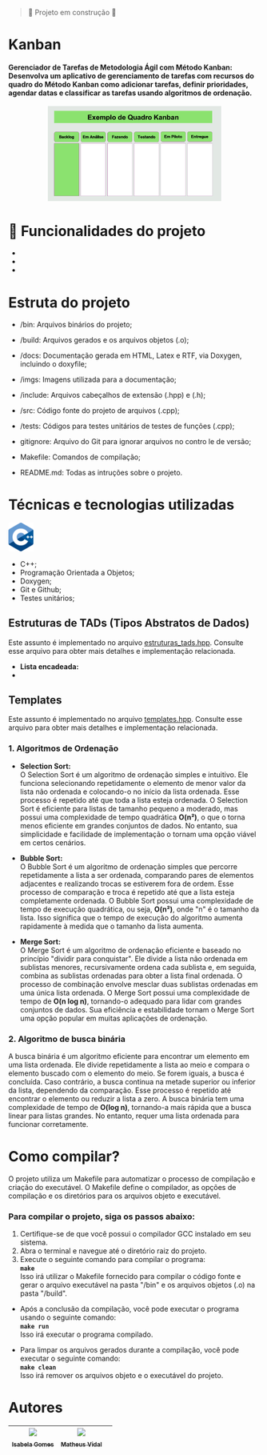 > :construction: Projeto em construção :construction:

# Kanban
#### Gerenciador de Tarefas de Metodologia Ágil com Método Kanban: Desenvolva um aplicativo de gerenciamento de tarefas com recursos do quadro do Método Kanban como adicionar tarefas, definir prioridades, agendar datas e classificar as tarefas usando algoritmos de ordenação.

<p align="center">
  <img src="imgs/quadro.png" alt="Exemplo de Quadro Kanban">
</p>


# :hammer: Funcionalidades do projeto
- 
-
-



# Estruta do projeto
- /bin:
    Arquivos binários do projeto;

- /build:
    Arquivos gerados e os arquivos objetos (.o);

- /docs:
    Documentação gerada em HTML, Latex e RTF, via Doxygen, incluindo o doxyfile;

- /imgs:
    Imagens utilizada para a documentação;

- /include:
    Arquivos cabeçalhos de extensão (.hpp) e (.h);

- /src:
    Código fonte do projeto de arquivos (.cpp);

- /tests:
    Códigos para testes unitários de testes de funções (.cpp);

- gitignore:
    Arquivo do Git para ignorar arquivos no contro  le de versão;

- Makefile:
    Comandos de compilação;

- README.md:
    Todas as intruções sobre o projeto.


# Técnicas e tecnologias utilizadas
<img src="imgs/cpplogo.png" alt="Logo C++"  style="max-width:10%;"/><br>
- C++;
- Programação Orientada a Objetos; <br>
- Doxygen;<br>
- Git e Github;<br>
- Testes unitários;<br>

## Estruturas de TADs (Tipos Abstratos de Dados)
Este assunto é implementado no arquivo [estruturas_tads.hpp](include/estruturas_tads.hpp). Consulte esse arquivo para obter mais detalhes e implementação relacionada.

- **Lista encadeada:** <br>
- 

## Templates
Este assunto é implementado no arquivo [templates.hpp](include/templates.hpp). Consulte esse arquivo para obter mais detalhes e implementação relacionada.
### 1. Algoritmos de Ordenação

- **Selection Sort:** <br>
O Selection Sort é um algoritmo de ordenação simples e intuitivo. Ele funciona selecionando repetidamente o elemento de menor valor da lista não ordenada e colocando-o no início da lista ordenada. Esse processo é repetido até que toda a lista esteja ordenada. O Selection Sort é eficiente para listas de tamanho pequeno a moderado, mas possui uma complexidade de tempo quadrática **O(n²)**, o que o torna menos eficiente em grandes conjuntos de dados. No entanto, sua simplicidade e facilidade de implementação o tornam uma opção viável em certos cenários.

- **Bubble Sort:** <br>
O Bubble Sort é um algoritmo de ordenação simples que percorre repetidamente a lista a ser ordenada, comparando pares de elementos adjacentes e realizando trocas se estiverem fora de ordem. Esse processo de comparação e troca é repetido até que a lista esteja completamente ordenada. O Bubble Sort possui uma complexidade de tempo de execução quadrática, ou seja, **O(n²)**, onde "n" é o tamanho da lista. Isso significa que o tempo de execução do algoritmo aumenta rapidamente à medida que o tamanho da lista aumenta. 

- **Merge Sort:** <br>
O Merge Sort é um algoritmo de ordenação eficiente e baseado no princípio "dividir para conquistar". Ele divide a lista não ordenada em sublistas menores, recursivamente ordena cada sublista e, em seguida, combina as sublistas ordenadas para obter a lista final ordenada. O processo de combinação envolve mesclar duas sublistas ordenadas em uma única lista ordenada. O Merge Sort possui uma complexidade de tempo de **O(n log n)**, tornando-o adequado para lidar com grandes conjuntos de dados. Sua eficiência e estabilidade tornam o Merge Sort uma opção popular em muitas aplicações de ordenação.


### 2. Algoritmo de busca binária
A busca binária é um algoritmo eficiente para encontrar um elemento em uma lista ordenada. Ele divide repetidamente a lista ao meio e compara o elemento buscado com o elemento do meio. Se forem iguais, a busca é concluída. Caso contrário, a busca continua na metade superior ou inferior da lista, dependendo da comparação. Esse processo é repetido até encontrar o elemento ou reduzir a lista a zero. A busca binária tem uma complexidade de tempo de **O(log n)**, tornando-a mais rápida que a busca linear para listas grandes. No entanto, requer uma lista ordenada para funcionar corretamente.

# Como compilar?
O projeto utiliza um Makefile para automatizar o processo de compilação e criação do executável. O Makefile define o compilador, as opções de compilação e os diretórios para os arquivos objeto e executável. 

### Para compilar o projeto, siga os passos abaixo:

1. Certifique-se de que você possui o compilador GCC instalado em seu sistema.
2. Abra o terminal e navegue até o diretório raiz do projeto.
3. Execute o seguinte comando para compilar o programa: <br>
**`make`** <br> 
Isso irá utilizar o Makefile fornecido para compilar o código fonte e gerar o arquivo executável na pasta "/bin" e os arquivos objetos (.o) na pasta "/build".<br>

- Após a conclusão da compilação, você pode executar o programa usando o seguinte comando: <br>
**`make run`** <br>
Isso irá executar o programa compilado.<br>

- Para limpar os arquivos gerados durante a compilação, você pode executar o seguinte comando: <br>
**`make clean`** <br>
Isso irá remover os arquivos objeto e o executável do projeto.






# Autores

| [<img src="https://avatars.githubusercontent.com/u/129897959?v=4" width=115><br><sub>Isabela Gomes</sub>](https://github.com/cyberisa) |  [<img src="https://avatars.githubusercontent.com/u/102569695?s=400&u=f20bbb53cc46ec2bae01f8d60a28492bfdccbdd5&v=4" width=115><br><sub>Matheus Vidal</sub>](https://github.com/matheusvidal21) | |
| :---: | :---: | :---: |